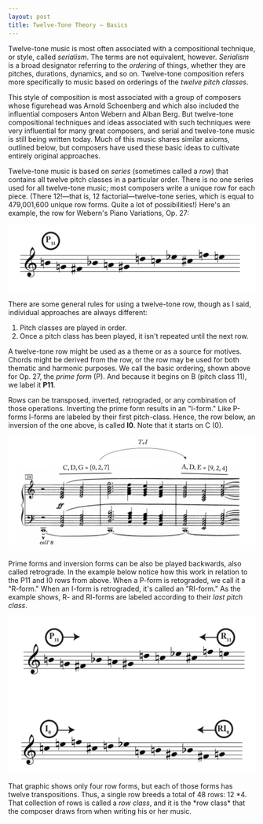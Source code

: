 ```yaml
---
layout: post
title: Twelve-Tone Theory — Basics
---
```


Twelve-tone music is most often associated with a compositional technique, or style, called _serialism_. The terms are not equivalent, however. _Serialism_ is a broad designator referring to the _ordering_ of things, whether they are pitches, durations, dynamics, and so on. Twelve-tone composition refers more specifically to music based on orderings of the _twelve pitch classes_.

This style of composition is most associated with a group of composers whose figurehead was Arnold Schoenberg and which also included the influential composers Anton Webern and Alban Berg. But twelve-tone compositional techniques and ideas associated with such techniques were very influential for many great composers, and serial and twelve-tone music is still being written today. Much of this music shares similar axioms, outlined below, but composers have used these basic ideas to cultivate entirely original approaches.

Twelve-tone music is based on _series_ (sometimes called a _row_) that contains all twelve pitch classes in a particular order. There is no one series used for all twelve-tone music; most composers write a unique row for each piece. (There 12!—that is, 12 factorial—twelve-tone series, which is equal to 479,001,600 unique row forms. Quite a lot of possibilities!) Here's an example, the row for Webern's Piano Variations, Op. 27:

![](Graphics/postTonal/basicRow.png)

There are some general rules for using a twelve-tone row, though as I said, individual approaches are always different:

1. Pitch classes are played in order.
2. Once a pitch class has been played, it isn't repeated until the next row.

A twelve-tone row might be used as a theme or as a source for motives. Chords might be derived from the row, or the row may be used for both thematic and harmonic purposes. We call the basic ordering, shown above for Op. 27, the _prime form_ (P). And because it begins on B (pitch class 11), we label it **P11**.

Rows can be transposed, inverted, retrograded, or any combination of those operations. Inverting the prime form results in an "I-form." Like P-forms I-forms are labeled by their first pitch-class. Hence, the row below, an inversion of the one above, is called **I0**. Note that it starts on C (0).

![](Graphics/postTonal/inversion.png)

Prime forms and inversion forms can be also be played backwards, also called retrograde. In the example below notice how this work in relation to the P11 and I0 rows from above. When a P-form is retograded, we call it a "R-form." When an I-form is retrograded, it's called an "RI-form." As the example shows, R- and RI-forms are labeled according to their _last pitch class_.

![](Graphics/postTonal/family.png)

That graphic shows only four row forms, but each of those forms has twelve transpositions. Thus, a single row breeds a total of 48 rows: 12 *4. That collection of rows is called a *row class*, and it is the *row class\* that the composer draws from when writing his or her music.
